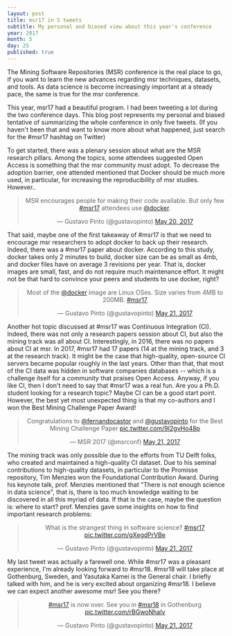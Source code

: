 ```yaml
---
layout: post
title: msr17 in 5 tweets
subtitle: My personal and biased view about this year's conference
year: 2017
month: 5
day: 25
published: true
---
```


<script async src="//platform.twitter.com/widgets.js" charset="utf-8"></script>

The Mining Software Repositories (MSR) conference is the real place to go, if you want to learn the new advances regarding msr techniques, datasets, and tools. As data science is become increasingly important at a steady pace, the same is true for the msr conference.

This year, msr17 had a beautiful program. I had been tweeting a lot during the two conference days. This blog post represents my personal and biased tentative of summarizing the whole conference in only five tweets. (If you haven't been that and want to know more about what happened, just search for the #msr17 hashtag on Twitter)

To get started, there was a plenary session about what are the MSR research pillars. Among the topics, some attendees suggested Open Access is something that the msr community must adopt. To decrease the adoption barrier, one attended mentioned that Docker should be much more used, in particular, for increasing the reproducibility of msr studies. However..

<center>
<blockquote class="twitter-tweet" data-lang="en"><p lang="en" dir="ltr">MSR encourages people for making their code available. But only few <a href="https://twitter.com/hashtag/msr17?src=hash">#msr17</a> attendees use <a href="https://twitter.com/Docker">@docker</a>.</p>&mdash; Gustavo Pinto (@gustavopinto) <a href="https://twitter.com/gustavopinto/status/865921799317585921">May 20, 2017</a></blockquote>
</center>

That said, maybe one of the first takeaway of #msr17 is that we need to encourage msr researchers to adopt docker to back up their research. Indeed, there was a #msr17 paper about docker. According to this study, docker takes only 2 minutes to build, docker size can be as small as 4mb, and docker files have on average 3 revisions per year. That is, docker images are small, fast, and do not require much maintenance effort. It might not be that hard to convince your peers and students to use docker, right?

<center>
<blockquote class="twitter-tweet" data-lang="en"><p lang="en" dir="ltr">Most of the <a href="https://twitter.com/Docker">@docker</a> image are Linux OSes. Size varies from 4MB to 200MB. <a href="https://twitter.com/hashtag/msr17?src=hash">#msr17</a></p>&mdash; Gustavo Pinto (@gustavopinto) <a href="https://twitter.com/gustavopinto/status/866301745496018945">May 21, 2017</a></blockquote>
</center>

Another hot topic discussed at #msr17 was Continuous Integration (CI). Indeed, there was not only a research papers session about CI, but also the mining track was all about CI. Interestingly, in 2016, there was no papers about CI at msr. In 2017, #msr17 had 17 papers (14 at the mining track, and 3 at the research track). It might be the case that high-quality, open-source CI servers became popular roughly in the last years. Other than that, that most of the CI data was hidden in software companies databases -- which is a challenge itself for a community that praises Open Access. Anyway, if you like CI, then I don't need to say that #msr17 was a real fun. Are you a Ph.D. student looking for a research topic? Maybe CI can be a good start point. However, the best yet most unexpected thing is that my co-authors and I won the Best Mining Challenge Paper Award!

<center>
<blockquote class="twitter-tweet" data-lang="en"><p lang="en" dir="ltr">Congratulations to <a href="https://twitter.com/fernandocastor">@fernandocastor</a> and <a href="https://twitter.com/gustavopinto">@gustavopinto</a> for the Best Mining Challenge Paper <a href="https://t.co/9I2gvHo48p">pic.twitter.com/9I2gvHo48p</a></p>&mdash; MSR 2017 (@msrconf) <a href="https://twitter.com/msrconf/status/866378622596247553">May 21, 2017</a></blockquote>
</center>

The mining track was only possible due to the efforts from TU Delft folks, who created and maintained a high-quality CI dataset. Due to his seminal contributions to high-quality datasets, in particular to the Promisse repository, Tim Menzies won the Foundational Contribution Award. During his keynote talk, prof. Menzies mentioned that "There is not enough science in data science", that is, there is too much knowledge waiting to be discovered in all this myriad of data. If that is the case, maybe the question is: where to start? prof. Menzies gave some insights on how to find important research problems:

<center>
<blockquote class="twitter-tweet" data-lang="en"><p lang="en" dir="ltr">What is the strangest thing in software science? <a href="https://twitter.com/hashtag/msr17?src=hash">#msr17</a> <a href="https://t.co/gXegdPrVBe">pic.twitter.com/gXegdPrVBe</a></p>&mdash; Gustavo Pinto (@gustavopinto) <a href="https://twitter.com/gustavopinto/status/866378094394867714">May 21, 2017</a></blockquote>
</center>

My last tweet was actually a farewell one. While #msr17 was a pleasant experience, I'm already looking forward to #msr18. #msr18 will take place at Gothenburg, Sweden, and Yasutaka Kamei is the General chair. I briefly talked with him, and he is very excited about organizing #msr18. I believe we can expect another awesome msr! See you there?

<center>
<blockquote class="twitter-tweet" data-lang="en"><p lang="en" dir="ltr"><a href="https://twitter.com/hashtag/msr17?src=hash">#msr17</a> is now over. See you in <a href="https://twitter.com/hashtag/msr18?src=hash">#msr18</a> in Gothenburg <a href="https://t.co/rBGwoNhaIv">pic.twitter.com/rBGwoNhaIv</a></p>&mdash; Gustavo Pinto (@gustavopinto) <a href="https://twitter.com/gustavopinto/status/866390115182153729">May 21, 2017</a></blockquote>
</center>
